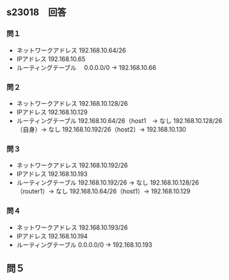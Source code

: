 ## s23018　回答

### 問１
- ネットワークアドレス  192.168.10.64/26
- IPアドレス 192.168.10.65
- ルーティングテーブル　
    0.0.0.0/0 -> 192.168.10.66

### 問２
- ネットワークアドレス 192.168.10.128/26
- IPアドレス 192.168.10.129
- ルーティングテーブル 
    192.168.10.64/26（host1　-> なし
    192.168.10.128/26（自身）-> なし
    192.168.10.192/26（host2）-> 192.168.10.130
### 問３    
- ネットワークアドレス 192.168.10.192/26
- IPアドレス 192.168.10.193
- ルーティングテーブル
    192.168.10.192/26   -> なし
    192.168.10.128/26（router1）-> なし
    192.168.10.64/26（host1）-> 192.168.10.129

### 問４
- ネットワークアドレス 192.168.10.193/26
- IPアドレス 192.168.10.194
- ルーティングテーブル 0.0.0.0/0 -> 192.168.10.193

## 問５
